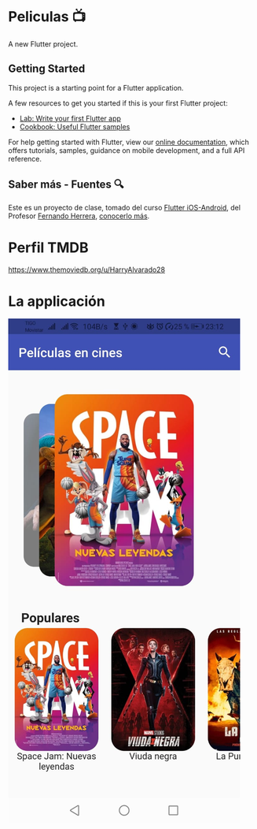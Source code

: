 # Peliculas :tv:

A new Flutter project.

## Getting Started

This project is a starting point for a Flutter application.

A few resources to get you started if this is your first Flutter project:

- [Lab: Write your first Flutter app](https://flutter.dev/docs/get-started/codelab)
- [Cookbook: Useful Flutter samples](https://flutter.dev/docs/cookbook)

For help getting started with Flutter, view our 
[online documentation](https://flutter.dev/docs), which offers tutorials, 
samples, guidance on mobile development, and a full API reference.

## Saber más - Fuentes :mag:

Este es un proyecto de clase, tomado del curso [Flutter iOS-Android](https://www.udemy.com/flutter-ios-android-fernando-herrera/), del Profesor [Fernando Herrera](https://www.udemy.com/user/550c38655ec11/), [conocerlo más](https://fernando-herrera.com/?utm_content=educational&utm_campaign=2019-06-02&utm_source=email-sendgrid&utm_term=11767934&utm_medium=2306140#/sobre).

# Perfil TMDB 

https://www.themoviedb.org/u/HarryAlvarado28 

# La applicación

![La app](/img-app.jpeg)
